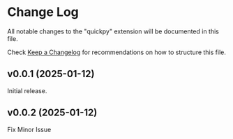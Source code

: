 # Change Log

All notable changes to the "quickpy" extension will be documented in this file.

Check [Keep a Changelog](http://keepachangelog.com/) for recommendations on how to structure this file.

## v0.0.1 (2025-01-12)

Initial release.

## v0.0.2 (2025-01-12)

Fix Minor Issue
